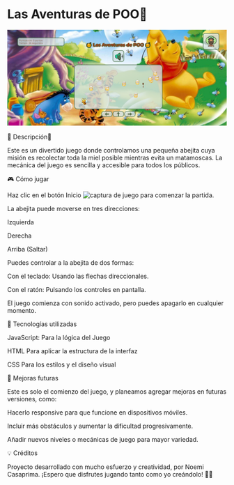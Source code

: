 # Las Aventuras de POO🐝

![captura de juego](./public/img/imgReadme.png)

📌 Descripción🐝

Este es un divertido juego donde controlamos una pequeña abejita cuya misión es recolectar toda la miel posible mientras evita un matamoscas. La mecánica del juego es sencilla y accesible para todos los públicos.

🎮 Cómo jugar

Haz clic en el botón Inicio ![captura de juego](./public/img/casitaReadme1.png) para comenzar la partida.

La abejita puede moverse en tres direcciones:

Izquierda

Derecha

Arriba (Saltar)

Puedes controlar a la abejita de dos formas:

Con el teclado: Usando las flechas direccionales.

Con el ratón: Pulsando los controles en pantalla.

El juego comienza con sonido activado, pero puedes apagarlo en cualquier momento.

🔧 Tecnologías utilizadas

JavaScript: Para la lógica del Juego

HTML Para aplicar la estructura de la interfaz

CSS Para los estilos y el diseño visual

🚀 Mejoras futuras

Este es solo el comienzo del juego, y planeamos agregar mejoras en futuras versiones, como:

Hacerlo responsive para que funcione en dispositivos móviles.

Incluir más obstáculos y aumentar la dificultad progresivamente.

Añadir nuevos niveles o mecánicas de juego para mayor variedad.

💡 Créditos

Proyecto desarrollado con mucho esfuerzo y creatividad, por Noemi Casaprima. ¡Espero que disfrutes jugando tanto como yo creándolo! 🎉🐝
